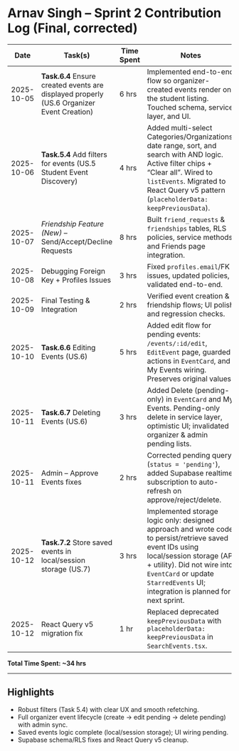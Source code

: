 # Arnav Singh – Sprint 2 Contribution Log (Final, corrected)

| Date       | Task(s)                                                                 | Time Spent | Notes |
|------------|--------------------------------------------------------------------------|------------|-------|
| 2025-10-05 | **Task.6.4** Ensure created events are displayed properly (US.6 Organizer Event Creation) | 6 hrs | Implemented end-to-end flow so organizer-created events render on the student listing. Touched schema, service layer, and UI. |
| 2025-10-06 | **Task.5.4** Add filters for events (US.5 Student Event Discovery)       | 4 hrs | Added multi-select Categories/Organizations, date range, sort, and search with AND logic. Active filter chips + “Clear all”. Wired to `listEvents`. Migrated to React Query v5 pattern (`placeholderData: keepPreviousData`). |
| 2025-10-07 | *Friendship Feature (New)* – Send/Accept/Decline Requests              | 8 hrs | Built `friend_requests` & `friendships` tables, RLS policies, service methods, and Friends page integration. |
| 2025-10-08 | Debugging Foreign Key + Profiles Issues                                  | 3 hrs | Fixed `profiles.email`/FK issues, updated policies, validated end-to-end. |
| 2025-10-09 | Final Testing & Integration                                              | 2 hrs | Verified event creation & friendship flows; UI polish and regression checks. |
| 2025-10-10 | **Task.6.6** Editing Events (US.6)                                       | 5 hrs | Added edit flow for pending events: `/events/:id/edit`, `EditEvent` page, guarded actions in `EventCard`, and My Events wiring. Preserves original values. |
| 2025-10-11 | **Task.6.7** Deleting Events (US.6)                                      | 3 hrs | Added Delete (pending-only) in `EventCard` and My Events. Pending-only delete in service layer, optimistic UI; invalidated organizer & admin pending lists. |
| 2025-10-11 | Admin – Approve Events fixes                                             | 2 hrs | Corrected pending query (`status = 'pending'`), added Supabase realtime subscription to auto-refresh on approve/reject/delete. |
| 2025-10-12 | **Task.7.2** Store saved events in local/session storage (US.7)          | 3 hrs | Implemented storage logic only: designed approach and wrote code to persist/retrieve saved event IDs using local/session storage (API + utility). Did not wire into `EventCard` or update `StarredEvents` UI; integration is planned for next sprint. |
| 2025-10-12 | React Query v5 migration fix                                             | 1 hr | Replaced deprecated `keepPreviousData` with `placeholderData: keepPreviousData` in `SearchEvents.tsx`. |

**Total Time Spent: ~34 hrs**

---

## Highlights
- Robust filters (Task 5.4) with clear UX and smooth refetching.
- Full organizer event lifecycle (create → edit pending → delete pending) with admin sync.
- Saved events logic complete (local/session storage); UI wiring pending.
- Supabase schema/RLS fixes and React Query v5 cleanup.
